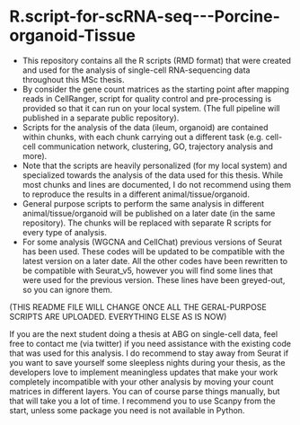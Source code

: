 # R.script-for-scRNA-seq---Porcine-organoid-Tissue

- This repository contains all the R scripts (RMD format) that were created and used for the analysis of single-cell RNA-sequencing data throughout this MSc thesis. 
- By consider the gene count matrices as the starting point after mapping reads in CellRanger, script for quality control and pre-processing is provided so that it can run on your local system. (The full pipeline will published in a separate public repository).
- Scripts for the analysis of the data (ileum, organoid) are contained within chunks, with each chunk carrying out a different task (e.g. cell-cell communication network, clustering, GO, trajectory analysis and more).
- Note that the scripts are heavily personalized (for my local system) and specialized towards the analysis of the data used for this thesis. While most chunks and lines are documented, I do not recommend using them to reproduce the results in a different animal/tissue/organoid.
- General purpose scripts to perform the same analysis in different animal/tissue/organoid will be published on a later date (in the same repository). The chunks will be replaced with separate R scripts for every type of analysis.
- For some analysis (WGCNA and CellChat) previous versions of Seurat has been used. These codes will be updated to be compatible with the latest version on a later date. All the other codes have been rewritten to be compatible with Seurat_v5, however you will find some lines that were used for the previous version. These lines have been greyed-out, so you can ignore them.

(THIS README FILE WILL CHANGE ONCE ALL THE GERAL-PURPOSE SCRIPTS ARE UPLOADED. EVERYTHING ELSE AS IS NOW)

If you are the next student doing a thesis at ABG on single-cell data, feel free to contact me (via twitter) if you need assistance with the existing code that was used for this analysis.
I do recommend to stay away from Seurat if you want to save yourself some sleepless nights during your thesis, as the developers love to implement meaningless updates that make your work completely incompatible with your other analysis by moving your count matrices in different layers. You can of course parse things manually, but that will take you a lot of time.
I recommend you to use Scanpy from the start, unless some package you need is not available in Python.
